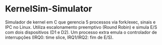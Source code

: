 # KernelSim-Simulator
Simulador de kernel em C que gerencia 5 processos via fork/exec, sinais e IPC no Linux. Utiliza escalonamento preemptivo (Round Robin) e simula E/S com dois dispositivos (D1 e D2). Um processo extra emula o controlador de interrupções (IRQ0: time slice, IRQ1/IRQ2: fim de E/S).
